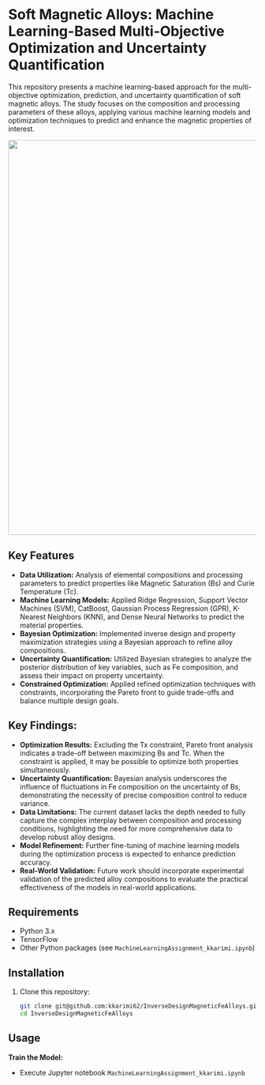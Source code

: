 # Soft Magnetic Alloys: Machine Learning-Based Multi-Objective Optimization and Uncertainty Quantification
This repository presents a machine learning-based approach for the multi-objective optimization, prediction, and uncertainty quantification of soft magnetic alloys. The study focuses on the composition and processing parameters of these alloys, applying various machine learning models and optimization techniques to predict and enhance the magnetic properties of interest.

<img src="workFlow.jpg" width="800"/>

## Key Features

- **Data Utilization:** Analysis of elemental compositions and processing parameters to predict properties like Magnetic Saturation (Bs) and Curie Temperature (Tc).
- **Machine Learning Models:** Applied Ridge Regression, Support Vector Machines (SVM), CatBoost, Gaussian Process Regression (GPR), K-Nearest Neighbors (KNN), and Dense Neural Networks to predict the material properties.
- **Bayesian Optimization:** Implemented inverse design and property maximization strategies using a Bayesian approach to refine alloy compositions.
- **Uncertainty Quantification:** Utilized Bayesian strategies to analyze the posterior distribution of key variables, such as Fe composition, and assess their impact on property uncertainty.
- **Constrained Optimization:** Applied refined optimization techniques with constraints, incorporating the Pareto front to guide trade-offs and balance multiple design goals.

## Key Findings:

- **Optimization Results:** Excluding the Tx constraint, Pareto front analysis indicates a trade-off between maximizing Bs and Tc. When the constraint is applied, it may be possible to optimize both properties simultaneously.
- **Uncertainty Quantification:** Bayesian analysis underscores the influence of fluctuations in Fe composition on the uncertainty of Bs, demonstrating the necessity of precise composition control to reduce variance.
- **Data Limitations:** The current dataset lacks the depth needed to fully capture the complex interplay between composition and processing conditions, highlighting the need for more comprehensive data to develop robust alloy designs.
- **Model Refinement:** Further fine-tuning of machine learning models during the optimization process is expected to enhance prediction accuracy.
- **Real-World Validation:** Future work should incorporate experimental validation of the predicted alloy compositions to evaluate the practical effectiveness of the models in real-world applications.

## Requirements

- Python 3.x
- TensorFlow
- Other Python packages (see `MachineLearningAssignment_kkarimi.ipynb`)

## Installation

1. Clone this repository:
    ```bash
    git clone git@github.com:kkarimi62/InverseDesignMagneticFeAlloys.git
    cd InverseDesignMagneticFeAlloys
    ```

## Usage
**Train the Model:**
   - Execute Jupyter notebook `MachineLearningAssignment_kkarimi.ipynb`

